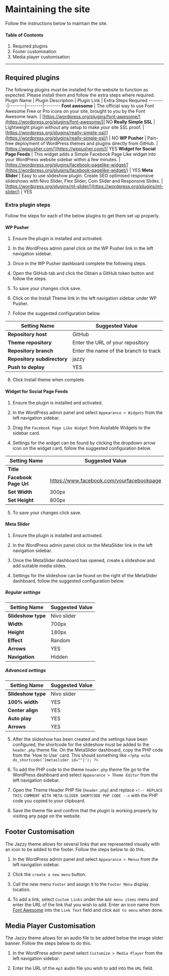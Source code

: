 # Maintaining the site
Follow the instructions below to maintain the site.

#### Table of Contents  
1. Required plugins
2. Footer customisation
3. Media player customisation
___
## Required plugins
The following plugins must be installed for the website to function as expected. Please install them and follow the extra steps where required.
Plugin Name | Plugin Description | Plugin Link | Extra Steps Required
--------|--------|--------|--------
**Font awesome** | The official way to use Font Awesome Free or Pro icons on your site, brought to you by the Font Awesome team. | [https://wordpress.org/plugins/font-awesome/](https://wordpress.org/plugins/font-awesome/)| NO
**Really Simple SSL** | Lightweight plugin without any setup to make your site SSL proof. | [https://wordpress.org/plugins/really-simple-ssl/](https://wordpress.org/plugins/really-simple-ssl/) | NO
**WP Pusher** | Pain-free deployment of WordPress themes and plugins directly from GitHub. | [https://wppusher.com/](https://wppusher.com/)| YES
**Widget for Social Page Feeds** | This widget adds a Simple Facebook Page Like widget into your WordPress website sidebar within a few minutes. |[https://wordpress.org/plugins/facebook-pagelike-widget/](https://wordpress.org/plugins/facebook-pagelike-widget/) | YES
**Meta Slider** | Easy to use slideshow plugin. Create SEO optimised responsive slideshows with Nivo Slider, Flex Slider, Coin Slider and Responsive Slides. | [https://wordpress.org/plugins/ml-slider/](https://wordpress.org/plugins/ml-slider/) | YES

### Extra plugin steps
Follow the steps for each of the below plugins to get them set up properly.
#### WP Pusher
1. Ensure the plugin is installed and activated.

2. In the WordPress admin panel click on the WP Pusher link in the left navigation sidebar.

3. Once in the WP Pusher dashboard complete the following steps.

4. Open the GitHub tab and click the Obtain a GitHub token button and follow the steps.

5. To save your changes click save.

6. Click on the Install Theme link in the left navigation sidebar under WP Pusher.

7. Follow the suggested configuration below.

Setting Name | Suggested Value
-------------|----------------
**Repository host** | GitHub
**Theme repository** | Enter the URL of your repository
**Repository branch** | Enter the name of the branch to track
**Repository subdirectory** | jazzy
**Push to deploy** | YES

8. Click Install theme when complete.

#### Widget for Social Page Feeds
1. Ensure the plugin is installed and activated.

2. In the WordPress admin panel and select `Appearance > Widgets` from the left navigation sidebar.

3. Drag the `Facebook Page Like Widget` from Available Widgets to the sidebar card.

4. Settings for the widget can be found by clicking the dropdown arrow icon on the widget card, follow the suggested configuration below.

Setting Name | Suggested Value
-------------|----------------
**Title** |
**Facebook Page Url** | https://www.facebook.com/yourfacebookpage
**Set Width** | 300px
**Set Height** | 800px

5. To save your changes click save.

#### Meta Slider
1. Ensure the plugin is installed and activated.

2. In the WordPress admin panel click on the MetaSlider link in the left navigation sidebar.

3. Once the MetaSlider dashboard has opened, create a slideshow and add suitable media slides.

4. Settings for the slideshow can be found on the right of the MetaSlider dashboard, follow the suggested configuration below.

##### Regular settings

Setting Name | Suggested Value
-------------|----------------
**Slideshow type** | Nivo slider
**Width** | 700px
**Height** | 180px
**Effect** | Random
**Arrows** | YES
**Navigation** | Hidden

##### Advanced settings

Setting Name | Suggested Value
-------------|----------------
**Slideshow type** | Nivo slider
**100% width** | YES
**Center align** | YES
**Auto play** | YES
**Arrows** | YES

5. After the slideshow has been created and the settings have been configured, the shortcode for the slideshow must be added to the `header.php` theme file. On the MetaSlider dashboard, copy the PHP code from the 'How to Use' card. This should something like `<?php echo do_shortcode('[metaslider id=""]'); ?>`

6. To add the PHP code to the theme `header.php` theme file go to the WordPress dashboard and select `Appearance > Theme Editor` from the left navigation sidebar.

7. Open the Theme Header PHP file (`header.php`) and replace `<!-- REPLACE THIS COMMENT WITH META-SLIDER SHORTCODE PHP CODE -->` with the PHP code you copied to your clipboard.

8. Save the theme file and confirm that the plugin is working properly by visiting any page on the website.

## Footer Customisation
The Jazzy theme allows for several links that are represented visually with an icon to be added to the footer. Follow the steps below to do this.

1. In the WordPress admin panel and select `Appearance > Menus` from the left navigation sidebar.

2. Click the `create a new menu` button.

3. Call the new menu `Footer` and assign it to the `Footer Menu` display location.

3. To add a link, select `Custom Links` under the `Add menu items` menu and enter the URL of the link that you wish to add. Enter an icon name from [Font Awesome](https://fontawesome.com/icons?d=gallery&p=2) into the `Link Text` field and click `Add to menu` when done.

## Media Player Customisation 
The Jazzy theme allows for an audio file to be added below the image slider banner. Follow the steps below to do this.

1. In the WordPress admin panel select `Customize > Media Player` from the left navigation sidebar.

2. Enter the URL of the `mp3` audio file you wish to add into the `URL` field. 
